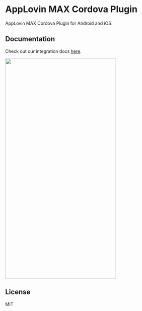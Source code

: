 # AppLovin MAX Cordova Plugin

AppLovin MAX Cordova Plugin for Android and iOS.

## Documentation
Check out our integration docs [here](https://developers.applovin.com/en/cordova/overview/integration).

<kbd><img src="https://user-images.githubusercontent.com/20387467/116734057-c67f6a80-a9a1-11eb-881c-35b1f5612380.jpg" width="350" height="700"/></kbd>

## License
MIT
